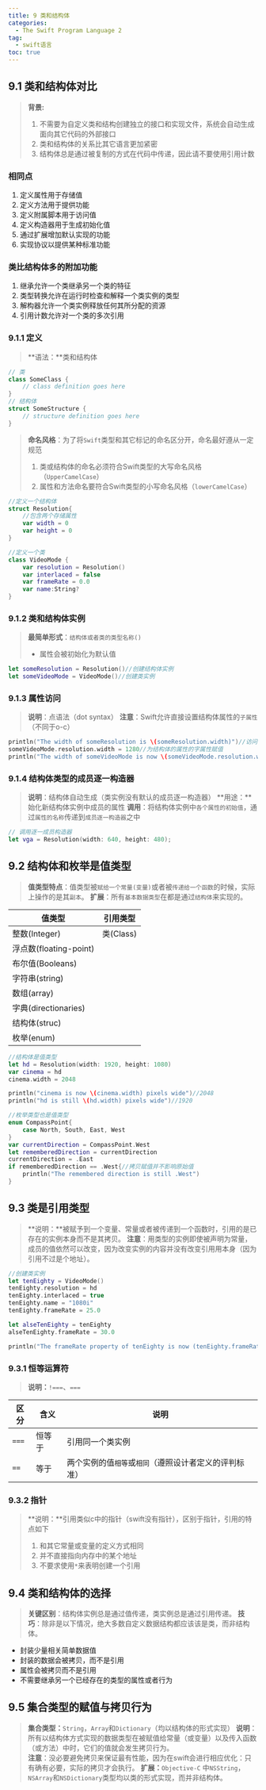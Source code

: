 ```yaml
---
title: 9 类和结构体
categories:
  - The Swift Program Language 2
tag:
  - swift语言
toc: true
---
```



## 9.1	类和结构体对比
>**背景:**
>1. 不需要为自定义类和结构创建独立的接口和实现文件，系统会自动生成面向其它代码的外部接口  
>2. 类和结构体的关系比其它语言更加紧密  
>3. 结构体总是通过被复制的方式在代码中传递，因此请不要使用引用计数

### 相同点  
1. 定义属性用于存储值
2. 定义方法用于提供功能
3. 定义附属脚本用于访问值
4. 定义构造器用于生成初始化值
5. 通过扩展增加默认实现的功能
6. 实现协议以提供某种标准功能

### 类比结构体多的附加功能
1. 继承允许一个类继承另一个类的特征
2. 类型转换允许在运行时检查和解释一个类实例的类型
3. 解构器允许一个类实例释放任何其所分配的资源
4. 引用计数允许对一个类的多次引用


### 9.1.1	定义
>**语法：**类和结构体

```swift
// 类
class SomeClass {
    // class definition goes here
}
// 结构体
struct SomeStructure {
    // structure definition goes here
}
```
>**命名风格**：为了将`Swift`类型和其它标记的命名区分开，命名最好遵从一定规范
>1. 类或结构体的命名必须符合Swift类型的大写命名风格（`UpperCamelCase`）
>2. 属性和方法命名要符合Swift类型的小写命名风格（`lowerCamelCase`）

```swift
//定义一个结构体
struct Resolution{
    //包含两个存储属性
    var width = 0
    var height = 0
}

//定义一个类
class VideoMode {
    var resolution = Resolution()
    var interlaced = false
    var frameRate = 0.0
    var name:String?
}
```

### 9.1.2	类和结构体实例
>**最简单形式**：`结构体或者类的类型名称()`
>+ 属性会被初始化为默认值

```swift
let someResolution = Resolution()//创建结构体实例
let someVideoMode = VideoMode()//创建类实例
```


### 9.1.3	属性访问
>**说明**：点语法（dot syntax）
>**注意**：Swift允许直接设置结构体属性的`子属性`（不同于o-c）

```swift
println("The width of someResolution is \(someResolution.width)")//访问结构体实例的属性
someVideoMode.resolution.width = 1280//为结构体的属性的字属性赋值
println("The width of someVideoMode is now \(someVideoMode.resolution.width)")//访问结构体属性的字属性
```

### 9.1.4		结构体类型的成员逐一构造器
>**说明**：结构体自动生成（类实例没有默认的成员逐一构造器）
>**用途：**始化新结构体实例中成员的属性
>**调用**：将结构体实例中`各个属性的初始值`，通过`属性的名称`传递到`成员逐一构造器`之中

```swift
// 调用逐一成员构造器
let vga = Resolution(width: 640, height: 480);
```

## 9.2	结构体和枚举是值类型
>**值类型特点**：值类型被`赋给一个常量(变量)`或者被`传递给一个函数`的时候，实际上操作的是其`副本`。
>**扩展**：所有`基本数据类型`在都是通过`结构体`来实现的。
>

| 值类型 |引用类型 |
|-------|-------|
|整数(Integer)|类(Class)|
|浮点数(floating-point)||
|布尔值(Booleans)||
|字符串(string)||
|数组(array)||
|字典(directionaries)||
|结构体(struc)||
|枚举(enum)||
>

```swift
//结构体是值类型
let hd = Resolution(width: 1920, height: 1080)
var cinema = hd
cinema.width = 2048

println("cinema is now \(cinema.width) pixels wide")//2048
println("hd is still \(hd.width) pixels wide")//1920

//枚举类型也是值类型
enum CompassPoint{
    case North, South, East, West
}
var currentDirection = CompassPoint.West
let rememberedDirection = currentDirection
currentDirection = .East
if rememberedDirection == .West{//拷贝赋值并不影响原始值
    println("The remembered direction is still .West")
}
```

## 9.3	类是引用类型
>**说明：**被赋予到一个变量、常量或者被传递到一个函数时，引用的是已存在的实例本身而不是其拷贝。
>**注意**：用类型的实例即使被声明为常量，成员的值依然可以改变，因为改变实例的内容并没有改变引用用本身（因为引用不过是个地址）。

```swift
//创建类实例
let tenEighty = VideoMode()
tenEighty.resolution = hd
tenEighty.interlaced = true
tenEighty.name = "1080i"
tenEighty.frameRate = 25.0

let alseTenEighty = tenEighty
alseTenEighty.frameRate = 30.0

println("The frameRate property of tenEighty is now (tenEighty.frameRate)")

```	

### 9.3.1	恒等运算符
>**说明：**`!===`、`===`

|区分|含义|说明|
|-|-|-|
|`===`|恒等于|引用同一个类实例|
|`==`|等于|两个实例的值`相等`或`相同`（遵照设计者定义的评判标准） |


### 9.3.2	指针
>**说明：**引用类似c中的指针（swift没有指针），区别于指针，引用的特点如下
>1. 和其它常量或变量的定义方式相同
>2. 并不直接指向内存中的某个地址
>3. 不要求使用`*`来表明创建一个引用


## 9.4	类和结构体的选择
>**关键区别**：结构体实例总是通过值传递，类实例总是通过引用传递。
>**技巧**：除非是以下情况，绝大多数自定义数据结构都应该该是类，而非结构体。
+ 封装少量相关简单数据值
+ 封装的数据会被拷贝，而不是引用
+ 属性会被拷贝而不是引用
+ 不需要继承另一个已经存在的类型的属性或者行为

## 9.5	集合类型的赋值与拷贝行为
>**集合类型：**`String`，`Array`和`Dictionary`（均以结构体的形式实现）
>**说明**：所有以结构体方式实现的数据类型在被赋值给常量（或变量）以及传入函数（或方法）中时，它们的值就会发生拷贝行为。  
>**注意**：没必要避免拷贝来保证最有性能，因为在swift会进行相应优化：只有确有必要，实际的拷贝才会执行。
>**扩展：**`Objective-C` 中`NSString`，`NSArray`和`NSDictionary`类型均以类的形式实现，而并非结构体。


